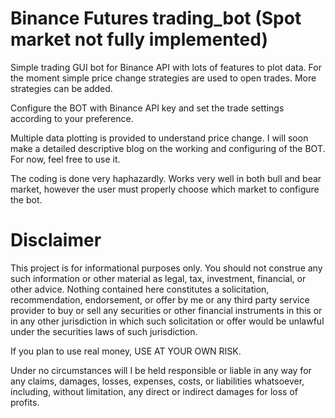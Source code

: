 # Binance Futures trading_bot (Spot market not fully implemented)
Simple trading GUI bot for Binance API with lots of features to plot data. For the moment simple price change strategies are used to open trades. More strategies can be added.

Configure the BOT with Binance API key and set the trade settings according to your preference.

Multiple data plotting is provided to understand price change. I will soon make a detailed descriptive blog on the working and configuring of the BOT. For now, feel free to use it. 

The coding is done very haphazardly. Works very well in both bull and bear market, however the user must properly choose which market to configure the bot.


# Disclaimer

This project is for informational purposes only. You should not construe any such information or other material as legal, tax, investment, financial, or other advice. Nothing contained here constitutes a solicitation, recommendation, endorsement, or offer by me or any third party service provider to buy or sell any securities or other financial instruments in this or in any other jurisdiction in which such solicitation or offer would be unlawful under the securities laws of such jurisdiction.

If you plan to use real money, USE AT YOUR OWN RISK.

Under no circumstances will I be held responsible or liable in any way for any claims, damages, losses, expenses, costs, or liabilities whatsoever, including, without limitation, any direct or indirect damages for loss of profits.

